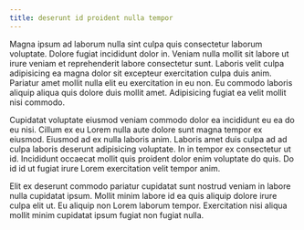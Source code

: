 ```yaml
---
title: deserunt id proident nulla tempor
---
```


Magna ipsum ad laborum nulla sint culpa quis consectetur laborum voluptate. Dolore fugiat incididunt dolor in. Veniam nulla mollit sit labore ut irure veniam et reprehenderit labore consectetur sunt. Laboris velit culpa adipisicing ea magna dolor sit excepteur exercitation culpa duis anim. Pariatur amet mollit nulla elit eu exercitation in eu non. Eu commodo laboris aliquip aliqua quis dolore duis mollit amet. Adipisicing fugiat ea velit mollit nisi commodo.

Cupidatat voluptate eiusmod veniam commodo dolor ea incididunt eu ea do eu nisi. Cillum ex eu Lorem nulla aute dolore sunt magna tempor ex eiusmod. Eiusmod ad ex nulla laboris anim. Laboris amet duis culpa ad ad culpa laboris deserunt adipisicing voluptate. In in tempor ex consectetur ut id. Incididunt occaecat mollit quis proident dolor enim voluptate do quis. Do id id ut fugiat irure Lorem exercitation velit tempor anim.

Elit ex deserunt commodo pariatur cupidatat sunt nostrud veniam in labore nulla cupidatat ipsum. Mollit minim labore id ea quis aliquip dolore irure culpa elit ut. Eu aliquip non Lorem laborum tempor. Exercitation nisi aliqua mollit minim cupidatat ipsum fugiat non fugiat nulla.